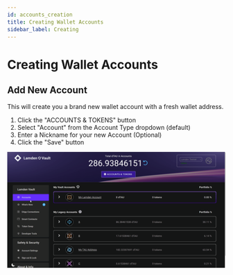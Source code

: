 ```yaml
---
id: accounts_creation
title: Creating Wallet Accounts
sidebar_label: Creating
---
```

# Creating Wallet Accounts

## Add New Account
This will create you a brand new wallet account with a fresh wallet address.

1. Click the "ACCOUNTS & TOKENS" button
2. Select "Account" from the Account Type dropdown (default)
3. Enter a Nickname for your new Account (Optional)
4. Click the "Save" button

![](img/wallet/gif/1.0.0_account_add_new.gif)

